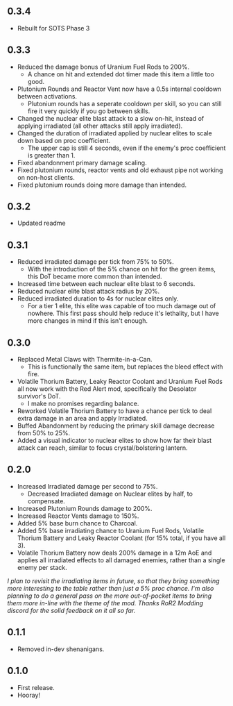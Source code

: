 ## 0.3.4
- Rebuilt for SOTS Phase 3

## 0.3.3
- Reduced the damage bonus of Uranium Fuel Rods to 200%.
	- A chance on hit and extended dot timer made this item a little too good.
- Plutonium Rounds and Reactor Vent now have a 0.5s internal cooldown between activations.
	- Plutonium rounds has a seperate cooldown per skill, so you can still fire it very quickly if you go between skills.
- Changed the nuclear elite blast attack to a slow on-hit, instead of applying irradiated (all other attacks still apply irradiated).
- Changed the duration of irradiated applied by nuclear elites to scale down based on proc coefficient.
	- The upper cap is still 4 seconds, even if the enemy's proc coefficient is greater than 1.
- Fixed abandonment primary damage scaling.
- Fixed plutonium rounds, reactor vents and old exhaust pipe not working on non-host clients.
- Fixed plutonium rounds doing more damage than intended.

## 0.3.2
- Updated readme

## 0.3.1
- Reduced irradiated damage per tick from 75% to 50%.
	- With the introduction of the 5% chance on hit for the green items, this DoT became more common than intended.
- Increased time between each nuclear elite blast to 6 seconds.
- Reduced nuclear elite blast attack radius by 20%.
- Reduced irradiated duration to 4s for nuclear elites only.
	- For a tier 1 elite, this elite was capable of too much damage out of nowhere. This first pass should help reduce it's lethality, but I have more changes in mind if this isn't enough.

## 0.3.0
- Replaced Metal Claws with Thermite-in-a-Can.
	- This is functionally the same item, but replaces the bleed effect with fire.
- Volatile Thorium Battery, Leaky Reactor Coolant and Uranium Fuel Rods all now work with the Red Alert mod, specifically the Desolator survivor's DoT.
	- I make no promises regarding balance.
- Reworked Volatile Thorium Battery to have a chance per tick to deal extra damage in an area and apply Irradiated.
- Buffed Abandonment by reducing the primary skill damage decrease from 50% to 25%.
- Added a visual indicator to nuclear elites to show how far their blast attack can reach, similar to focus crystal/bolstering lantern.

## 0.2.0
- Increased Irradiated damage per second to 75%.
	- Decreased Irradiated damage on Nuclear elites by half, to compensate.
- Increased Plutonium Rounds damage to 200%.
- Increased Reactor Vents damage to 150%.
- Added 5% base burn chance to Charcoal.
- Added 5% base irradiating chance to Uranium Fuel Rods, Volatile Thorium Battery and Leaky Reactor Coolant (for 15% total, if you have all 3).
- Volatile Thorium Battery now deals 200% damage in a 12m AoE and applies all irradiated effects to all damaged enemies, rather than a single enemy per stack.

*I plan to revisit the irradiating items in future, so that they bring something more interesting to the table rather than just a 5% proc chance.*
*I'm also planning to do a general pass on the more out-of-pocket items to bring them more in-line with the theme of the mod.*
*Thanks RoR2 Modding discord for the solid feedback on it all so far.*

## 0.1.1
- Removed in-dev shenanigans.

## 0.1.0

- First release.
- Hooray!